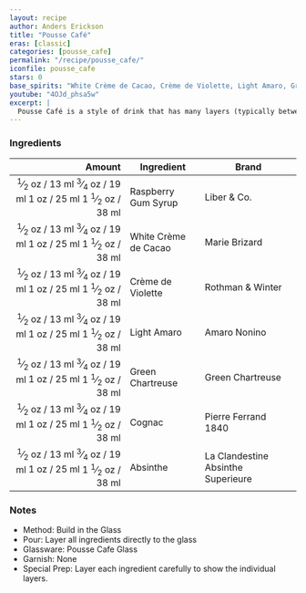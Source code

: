 ```yaml
---
layout: recipe
author: Anders Erickson
title: "Pousse Café"
eras: [classic]
categories: [pousse_cafe]
permalink: "/recipe/pousse_cafe/"
iconfile: pousse_cafe
stars: 0
base_spirits: "White Crème de Cacao, Crème de Violette, Light Amaro, Green Chartreuse, Cognac, Absinthe"
youtube: "4OJd_phsa5w"
excerpt: |
  Pousse Café is a style of drink that has many layers (typically between three and seven). When made properly they're absolutely beautiful, but they require time, patience, and a steady hand. For this reason they aren't popular among most bartenders - it's a quick way to find yourself in the weeds! However, if you're curious and wanting to try your hand at it, this is a fun way to explore new flavor combinations! There are some things to keep in mind. You want to have an idea of each ingredients' density (heavier ingredients fall to the bottom), and consider the drink's evolution of flavors as you sip your way through it. That's not to say you can't shoot your Pousse Cafés, but the more layers, the muddier the shot will be. Patience is a virtue. The Pousse Café is both the test and the reward.
---
```


### Ingredients

| Amount | Ingredient           | Brand                              |
| -----: | -------------------- | ---------------------------------- |
| <span class="onex active"> <sup>1</sup>&frasl;<sub>2</sub> oz  / 13 ml</span> <span class="onehalfx"> <sup>3</sup>&frasl;<sub>4</sub> oz  / 19 ml</span> <span class="twox">1 oz  / 25 ml</span> <span class="threex">1 <sup>1</sup>&frasl;<sub>2</sub> oz  / 38 ml</span>| Raspberry Gum Syrup  | Liber & Co.                        |
| <span class="onex active"> <sup>1</sup>&frasl;<sub>2</sub> oz  / 13 ml</span> <span class="onehalfx"> <sup>3</sup>&frasl;<sub>4</sub> oz  / 19 ml</span> <span class="twox">1 oz  / 25 ml</span> <span class="threex">1 <sup>1</sup>&frasl;<sub>2</sub> oz  / 38 ml</span>| White Crème de Cacao | Marie Brizard                      |
| <span class="onex active"> <sup>1</sup>&frasl;<sub>2</sub> oz  / 13 ml</span> <span class="onehalfx"> <sup>3</sup>&frasl;<sub>4</sub> oz  / 19 ml</span> <span class="twox">1 oz  / 25 ml</span> <span class="threex">1 <sup>1</sup>&frasl;<sub>2</sub> oz  / 38 ml</span>| Crème de Violette    | Rothman & Winter                   |
| <span class="onex active"> <sup>1</sup>&frasl;<sub>2</sub> oz  / 13 ml</span> <span class="onehalfx"> <sup>3</sup>&frasl;<sub>4</sub> oz  / 19 ml</span> <span class="twox">1 oz  / 25 ml</span> <span class="threex">1 <sup>1</sup>&frasl;<sub>2</sub> oz  / 38 ml</span>| Light Amaro          | Amaro Nonino                       |
| <span class="onex active"> <sup>1</sup>&frasl;<sub>2</sub> oz  / 13 ml</span> <span class="onehalfx"> <sup>3</sup>&frasl;<sub>4</sub> oz  / 19 ml</span> <span class="twox">1 oz  / 25 ml</span> <span class="threex">1 <sup>1</sup>&frasl;<sub>2</sub> oz  / 38 ml</span>| Green Chartreuse     | Green Chartreuse                   |
| <span class="onex active"> <sup>1</sup>&frasl;<sub>2</sub> oz  / 13 ml</span> <span class="onehalfx"> <sup>3</sup>&frasl;<sub>4</sub> oz  / 19 ml</span> <span class="twox">1 oz  / 25 ml</span> <span class="threex">1 <sup>1</sup>&frasl;<sub>2</sub> oz  / 38 ml</span>| Cognac               | Pierre Ferrand 1840                |
| <span class="onex active"> <sup>1</sup>&frasl;<sub>2</sub> oz  / 13 ml</span> <span class="onehalfx"> <sup>3</sup>&frasl;<sub>4</sub> oz  / 19 ml</span> <span class="twox">1 oz  / 25 ml</span> <span class="threex">1 <sup>1</sup>&frasl;<sub>2</sub> oz  / 38 ml</span>| Absinthe             | La Clandestine Absinthe Superieure |

### Notes

- Method: Build in the Glass
- Pour: Layer all ingredients directly to the glass
- Glassware: Pousse Cafe Glass
- Garnish: None
- Special Prep: Layer each ingredient carefully to show the individual layers.

    
<script type="application/ld+json">
{
  "@context": "https://schema.org",
  "@type": "Recipe",
  "author": {
    "@type": "Person",
    "name": "{{ page.author }}"
    },
  "image": "{%- for page in page.categories limit: 1 %}{% assign cat = site.data.categories | where: "slug", page | first %}{{ site.url }}{{ site.baseurl}}/assets/images/category_{{cat.slug}}.svg{% endfor -%}",
  "description": "{{ page.excerpt | strip_html | replace: '"', "'" }}",
  "recipeIngredient": [
  "0.5 oz Raspberry Gum Syrup ",
  "0.5 oz White Crème de Cacao",
  "0.5 oz Crème de Violette ",
  "0.5 oz Light Amaro ",
  "0.5 oz Green Chartreuse",
  "0.5 oz Cognac",
  "0.5 oz Absinthe"
    ],
  "name": "{{ page.title }}",
  "recipeInstructions": [
    {
      "@type": "HowToStep",
      "text": "- Method: Build in the Glass"
    },
    {
      "@type": "HowToStep",
      "text": "- Pour: Layer all ingredients directly to the glass"
    },
    {
      "@type": "HowToStep",
      "text": "- Glassware: Pousse Cafe Glass"
    },
    {
      "@type": "HowToStep",
      "text": "- Garnish: None"
    },
    {
      "@type": "HowToStep",
      "text": "- Special Prep: Layer each ingredient carefully to show the individual layers."
    }
    ],
  "recipeYield": "1 cocktail",
  "recipeCategory": "cocktail",
  {% if page.stars and site.data.ratings[page.iconfile].ratings -%}"aggregateRating": {
   "@type": "AggregateRating",
   "ratingValue": "{%- include stars_metadata.html %},
   "bestRating": "5",
   "reviewCount": "2"}{%- endif %}
  "recipeCuisine": "global",
  "prepTime": "PT20M",
  "cookTime": "PT15S",
  "keywords": "{{ page.title }}, cocktail, {{ page.eras }}, {%- include category_metadata.html -%}, {%- include spirits_metadata.html -%}"
}
</script>

    
